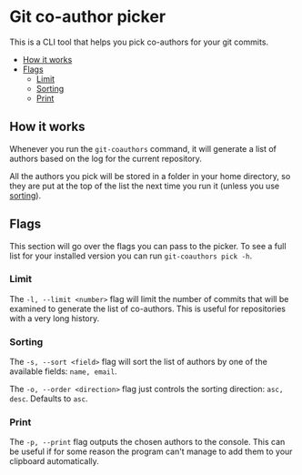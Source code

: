 # Git co-author picker <!-- omit in toc -->

This is a CLI tool that helps you pick co-authors for your git commits.

- [How it works](#how-it-works)
- [Flags](#flags)
  - [Limit](#limit)
  - [Sorting](#sorting)
  - [Print](#print)

## How it works

Whenever you run the `git-coauthors` command, it will generate a list of authors based on the log for the current repository.

All the authors you pick will be stored in a folder in your home directory, so they are put at the top of the list the next time you run it (unless you use [sorting](#sorting)).

## Flags

This section will go over the flags you can pass to the picker. To see a full list for your installed version you can run `git-coauthors pick -h`.

### Limit

The `-l, --limit <number>` flag will limit the number of commits that will be examined to generate the list of co-authors. This is useful for repositories with a very long history.

### Sorting

The `-s, --sort <field>` flag will sort the list of authors by one of the available fields: `name, email`.

The `-o, --order <direction>` flag just controls the sorting direction: `asc, desc`. Defaults to `asc`.

### Print

The `-p, --print` flag outputs the chosen authors to the console. This can be useful if for some reason the program can't manage to add them to your clipboard automatically.
